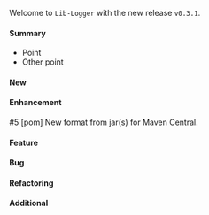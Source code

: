 Welcome to `Lib-Logger` with the new release `v0.3.1`.



#### Summary
* Point
* Other point



#### New



#### Enhancement
#5 [pom] New format from jar(s) for Maven Central.



#### Feature



#### Bug



#### Refactoring



#### Additional



[//]: # (Issues which will be integrated in this release)
